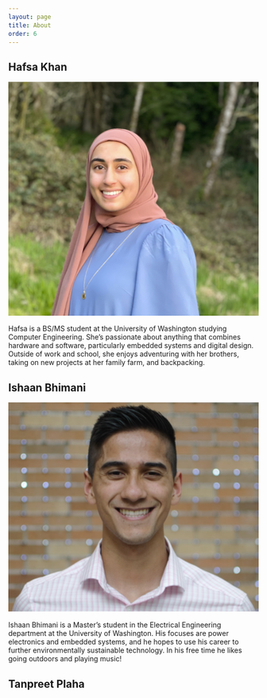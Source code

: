 ```yaml
---
layout: page
title: About
order: 6
---
```


## Hafsa Khan
![Hafsa](TeamImages/hafsa.png)

Hafsa is a BS/MS student at the University of Washington studying Computer Engineering. She’s passionate about anything that combines hardware and software, particularly embedded systems and digital design. Outside of work and school, she enjoys adventuring with her brothers, taking on new projects at her family farm, and backpacking. 

## Ishaan Bhimani
![Ishaan](TeamImages/ishaan.png)

Ishaan Bhimani is a Master’s student in the Electrical Engineering department at the University of Washington. His focuses are power electronics and embedded systems, and he hopes to use his career to further environmentally sustainable technology. In his free time he likes going outdoors and playing music!

## Tanpreet Plaha

